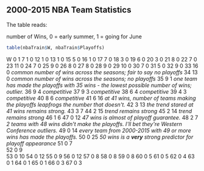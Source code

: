 ## 2000-2015 NBA Team Statistics

The table reads: 

number of Wins, 0 = early summer, 1 = going for June

``` r
table(nbaTrain$W, nbaTrain$Playoffs)
```

W     0  1
7     1  0
12    1  0
13    1  0
15    5  0
16    1  0
17    7  0
18    3  0
19    6  0
20    3  0
21    8  0
22    7  0
23   11  0
24    7  0
25    9  0
26    8  0
27    8  0
28    9  0
29   10  0
30    7  0
31    5  0
32    9  0
33   16  0  _common number of wins across the seasons; fair to say no playoffs_
34   13  0  _common number of wins across the seasons; no playoffs_
35    9  1  _one team has made the playoffs with 35 wins - the lowest possible number of wins; outlier._
36    9  4  _competitive_
37    9  3  _competitive_
38    6  4  _competitive_
39    4  3  _competitive_
40    8  6  _competitive_
41    6 16  _at 41 wins, number of teams making the playoffs leapfrogs the number that doesn't._
42    3 13  _the trend stared at 41 wins remains strong._
43    3  7
44    2 15  _trend remains strong_
45    2 14  _trend remains strong_
46    1  6
47    0 12  _47 wins is almost of playoff guarantee._
48    2  7  _2 teams with 48 wins didn't make the playoffs. I'll bet they're Western Conference outliers._
49    0 14  _every team from 2000-2015 with 49 or more wins has made the playoffs._
50    0 25  _50 wins is a **very** strong predictor for playoff appearance_
51    0  7  
52    0  9  
53    0 10
54    0 12
55    0  9
56    0 12
57    0  8
58    0  8
59    0  8
60    0  5
61    0  5
62    0  4
63    0  1
64    0  1
65    0  1
66    0  3
67    0  3